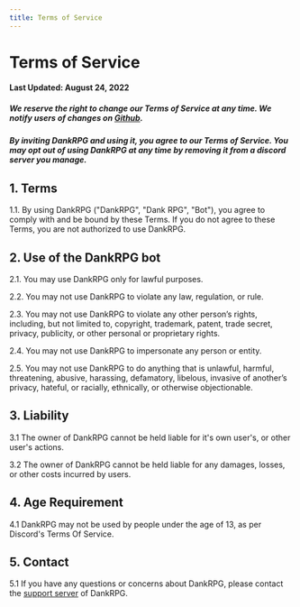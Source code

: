 ```yaml
---
title: Terms of Service
---
```


# Terms of Service
#### Last Updated: August 24, 2022
##### We reserve the right to change our Terms of Service at any time. We notify users of changes on [Github](https://github.com/Snoozeds/dankrpg-web/commits/main).
##### By inviting DankRPG and using it, you agree to our Terms of Service. You may opt out of using DankRPG at any time by removing it from a discord server you manage.

## 1. Terms
1.1. By using DankRPG ("DankRPG", "Dank RPG", "Bot"), you agree to comply with and be bound by these Terms. If you do not agree to these Terms, you are not authorized to use DankRPG.

## 2. Use of the DankRPG bot
2.1. You may use DankRPG only for lawful purposes.

2.2. You may not use DankRPG to violate any law, regulation, or rule.

2.3. You may not use DankRPG to violate any other person’s rights, including, but not limited to, copyright, trademark, patent, trade secret, privacy, publicity, or other personal or proprietary rights.

2.4. You may not use DankRPG to impersonate any person or entity.

2.5. You may not use DankRPG to do anything that is unlawful, harmful, threatening, abusive, harassing, defamatory, libelous, invasive of another’s privacy, hateful, or racially, ethnically, or otherwise objectionable.

## 3. Liability

3.1 The owner of DankRPG cannot be held liable for it's own user's, or other user's actions.

3.2 The owner of DankRPG cannot be held liable for any damages, losses, or other costs incurred by users.

## 4. Age Requirement

4.1 DankRPG may not be used by people under the age of 13, as per Discord's Terms Of Service.

## 5. Contact

5.1 If you have any questions or concerns about DankRPG, please contact the [support server](https://discord.com/invite/Cc3xBSpWeB) of DankRPG. 